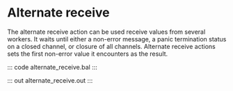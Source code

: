 # Alternate receive

The alternate receive action can be used receive values from several workers. It waits until either a non-error message, a panic termination status on a closed channel, or closure of all channels. Alternate receive actions sets the first non-error value it encounters as the result.

::: code alternate_receive.bal :::

::: out alternate_receive.out :::
